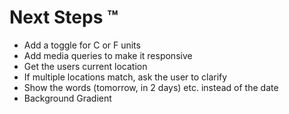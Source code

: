 # Next Steps ™️

* Add a toggle for C or F units
* Add media queries to make it responsive
* Get the users current location
* If multiple locations match, ask the user to clarify
* Show the words (tomorrow, in 2 days) etc. instead of the date
* Background Gradient